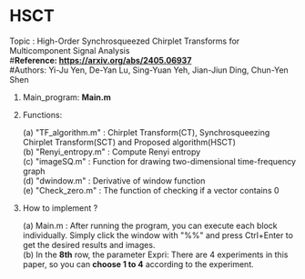 # HSCT
Topic : High-Order Synchrosqueezed Chirplet Transforms for Multicomponent Signal Analysis  
#__Reference: https://arxiv.org/abs/2405.06937__  
#Authors: Yi-Ju Yen, De-Yan Lu, Sing-Yuan Yeh, Jian-Jiun Ding, Chun-Yen Shen  

1. Main_program: __Main.m__  

2. Functions:  

	(a) "TF_algorithm.m" : Chirplet Transform(CT), Synchrosqueezing Chirplet Transform(SCT) and Proposed algorithm(HSCT)  
	(b) "Renyi_entropy.m" : Compute Renyi entropy  
	(c) "imageSQ.m" : Function for drawing two-dimensional time-frequency graph  
	(d) "dwindow.m" : Derivative of window function  
	(e) "Check_zero.m" : The function of checking if a vector contains 0  

3. How to implement ?

	(a) Main.m : After running the program, you can execute each block individually. Simply click the window with "%%" and press Ctrl+Enter to get the desired results and images.  
	(b) In the __8th__ row, the parameter Expri: There are 4 experiments in this paper, so you can __choose 1 to 4__ according to the experiment.
